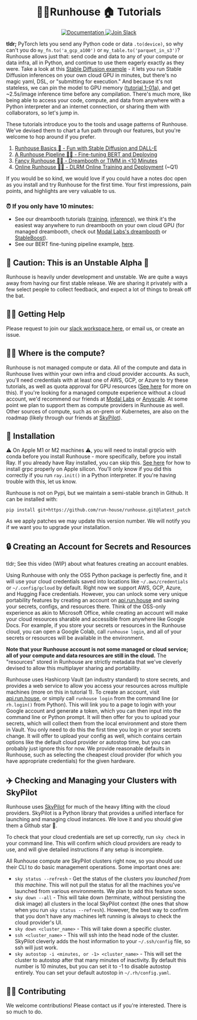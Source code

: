 <h1 align="center">🏃‍♀️Runhouse 🏠 Tutorials</h1>
<p align="center">
  <a href="https://runhouse-docs.readthedocs-hosted.com/en/latest/"> 
    <img alt="Documentation" src="https://readthedocs.com/projects/runhouse-docs/badge/?version=latest">
  </a>
 
  <a href="https://join.slack.com/t/runhouse/shared_invite/zt-1j7pwsok1-vQy0Gesh55A2fPyyEVq8nQ"> 
    <img alt="Join Slack" src="https://img.shields.io/badge/Runhouse-Join%20Slack-fedcba?logo=slack">
  </a>
</p>



**tldr;** PyTorch lets you send any Python code or data `.to(device)`, so 
why can't you do `my_fn.to('a_gcp_a100')` or `my_table.to('parquet_in_s3')`? 
Runhouse allows just that: send code and data to any of your compute or 
data infra, all in Python, and continue to use them eagerly exactly as they were. 
Take a look at this [Stable Diffusion example](t01_Stable_Diffusion/t1_01_sd_generate.py) - 
it lets you run Stable Diffusion inferences on your own cloud GPU in minutes,
but there's no magic yaml, DSL, or "submitting for execution." 
And because it's not stateless, we can pin the model to GPU memory 
([tutorial 1-01a](t01_Stable_Diffusion/t1_01a_object_pinning.py)), and get ~2.5s/image 
inference time before any compilation. There's much more, like being able to access your 
code, compute, and data from anywhere with a Python interpreter and an internet connection, 
or sharing them with collaborators, so let's jump in.

These tutorials introduce you to 
the tools and usage patterns of Runhouse. We've devised them
to chart a fun path through our features, but you're 
welcome to hop around if you prefer.

1. [Runhouse Basics 🐣 - Fun with Stable Diffusion and DALL-E](t01_Stable_Diffusion/)
1. [A Runhouse Pipeline 👩‍🔧 - Fine-tuning BERT and Deploying](t02_BERT_fine_tuning/)
1. [Fancy Runhouse 🧑‍🎨 - Dreambooth or TIMM in <10 Minutes](t03_Existing_code/)
1. [Online Runhouse 👩‍💻 - DLRM Online Training and Deployment](t04_Online_learning/) (~Q1)

If you would be so kind, we would love if you could have a notes doc open
as you install and try Runhouse for the first time. Your first impressions, 
pain points, and highlights are very valuable to us.

### ⏰ If you only have 10 minutes:
* See our dreambooth tutorials ([training](https://github.com/run-house/tutorials/blob/main/t03_Existing_code/t3_01_dreambooth_train.py), 
[inference](https://github.com/run-house/tutorials/blob/main/t03_Existing_code/t3_01a_dreambooth_predict.py)), 
we think it's the easiest way anywhere to run dreambooth on your own cloud GPU 
(for managed dreambooth, check out [Modal Labs's dreambooth](https://modal.com/docs/guide/ex/dreambooth_app) or 
[StableBoost](http://stableboost.ai/)).
* See our BERT fine-tuning pipeline example, [here](./t02_BERT_fine_tuning).

## 🚨 Caution: This is an Unstable Alpha 🚨

Runhouse is heavily under development and unstable. We are quite 
a ways away from having our first stable release. We are sharing
it privately with a few select people to collect feedback, and
expect a lot of things to break off the bat.

## 🙋‍♂️ Getting Help

Please request to join our 
[slack workspace here](https://join.slack.com/t/runhouse/shared_invite/zt-1j7pwsok1-vQy0Gesh55A2fPyyEVq8nQ), 
or email us, or create an issue.

## 🕵️‍♀️ Where is the compute?

Runhouse is not managed compute or data. All of the compute and data in Runhouse
lives within your own infra and cloud provider accounts. As such, you'll need 
credentials with at least one of AWS, GCP, or Azure to try these tutorials,
as well as quota approval for GPU resources 
([See here](https://skypilot.readthedocs.io/en/latest/reference/quota.html) 
for more on this). If you're looking for a managed compute 
experience without a cloud account, we'd recommend our friends at 
[Modal Labs](https://modal.com/) or [Anyscale](https://anyscale.com/). At some point
we plan to support them as compute providers in Runhouse as well. Other sources of compute,
such as on-prem or Kubernetes, are also on the roadmap (likely through our friends at 
[SkyPilot](https://skypilot.readthedocs.io/)).

## 🔌 Installation

⚠️ On Apple M1 or M2 machines ⚠️, you will need to install grpcio with conda
before you install Runhouse - more specifically, before you install Ray. 
If you already have Ray installed, you can skip this.
[See here](https://docs.ray.io/en/master/ray-overview/installation.html#m1-mac-apple-silicon-support) 
for how to install grpc properly on Apple silicon. You'll only know if you did
this correctly if you run `ray.init()` in a Python interpreter. If you're 
having trouble with this, let us know.

Runhouse is not on Pypi, but we maintain a semi-stable branch in
Github. It can be installed with: 

`pip install git+https://github.com/run-house/runhouse.git@latest_patch`

As we apply patches we may update this version number. We will
notify you if we want you to upgrade your installation.

## 🔒 Creating an Account for Secrets and Resources

tldr; See this video (WIP) about what features creating an account enables.

Using Runhouse with only the OSS Python package is perfectly fine, and it
will use your cloud credentials saved into locations like `~/.aws/credentials`
or `~/.config/gcloud` by default. Right now we support AWS, GCP, Azure, and
Hugging Face credentials. However, you can unlock some very unique portability 
features by creating an account on [api.run.house](https://api.run.house) and 
saving your secrets, configs, and resources there. Think of the OSS-only 
experience as akin to Microsoft Office, while creating an account will
make your cloud resources sharable and accessible from anywhere like Google Docs. 
For example, if you store your secrets or resources in the Runhouse cloud, you can open a Google Colab, call 
`runhouse login`, and all of your secrets or resources will be available in 
the environment. 

**Note that your Runhouse account is not some managed or cloud
service; all of your compute and data resources are still in the cloud.** The
"resources" stored in Runhouse are strictly metadata that we've cleverly devised to 
allow this multiplayer sharing and portability.

Runhouse uses Hashicorp Vault (an industry standard) to store secrets, 
and provides a web service to allow you access your resources across 
multiple machines (more on this in tutorial 1). To create an account, 
visit [api.run.house](https://api.run.house),
or simply call `runhouse login` from the command line (or 
`rh.login()` from Python). This will link you to a page to 
login with your Google account and generate a token, which you can then
input into the command line or Python prompt. It will then offer for you
to upload your secrets, which will collect them from the local 
environment and store them in Vault. You only need to do this the first time
you log in or your secrets change. It will offer to upload your config as well,
which contains certain options like the default cloud provider or autostop 
time, but you can probably just ignore this for now. We provide reasonable 
defaults in Runhouse, such as selecting the cheapest cloud provider (for which
you have appropriate credentials) for the given hardware.

## ✈️ Checking and Managing your Clusters with SkyPilot

Runhouse uses [SkyPilot](https://skypilot.readthedocs.io/en/latest/) for 
much of the heavy lifting with the cloud providers. SkyPilot is a Python
library that provides a unified interface for launching and managing
cloud instances. We love it and you should give them a Github star 🤗.

To check that your cloud credentials are set up correctly, run `sky check`
in your command line. This will confirm which cloud providers are ready to
use, and will give detailed instructions if any setup is incomplete.

All Runhouse compute are SkyPilot clusters right now, so you should use 
their CLI to do basic management operations. Some important ones are:
* `sky status --refresh` - Get the status of the clusters *you launched from
this machine*. This will not pull the status for all the machines you've 
launched from various environments. We plan to add this feature soon.
* `sky down --all` - This will take down (terminate, without persisting the 
disk image) all clusters in the local SkyPilot context (the ones that show 
when you run `sky status --refresh`). However, the best way to confirm that you don't
have any machines left running is always to check the cloud provider's UI.
* `sky down <cluster_name>` - This will take down a specific cluster.
* `ssh <cluster_name>` - This will ssh into the head node of the cluster. 
SkyPilot cleverly adds the host information to your `~/.ssh/config` file, so
ssh will just work.
* `sky autostop -i <minutes, or -1> <cluster_name>` - This will set the 
cluster to autostop after that many minutes of inactivity. By default this
number is 10 minutes, but you can set it to -1 to disable autostop entirely.
You can set your default autostop in `~/.rh/config.yaml`.

## 👷‍♀️ Contributing

We welcome contributions! Please contact us if you're interested. There 
is so much to do.
